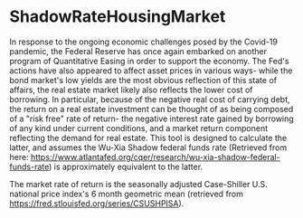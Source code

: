 # ShadowRateHousingMarket
 In response to the ongoing economic challenges posed by the Covid-19 pandemic, the Federal Reserve has once again embarked on another program of Quantitative Easing in order to support the economy. The Fed's actions have also appeared to affect asset prices in various ways- while the bond market's low yields are the most obvious reflection of this state of affairs, the real estate market likely also reflects the lower cost of borrowing. In particular, because of the negative real cost of carrying debt, the return on a real estate investment can be thought of as being composed of a "risk free" rate of return- the negative interest rate gained by borrowing of any kind under current conditions, and a market return component reflecting the demand for real estate.
This tool is designed to calculate the latter, and assumes the Wu-Xia Shadow federal funds rate 
(Retrieved from here: https://www.atlantafed.org/cqer/research/wu-xia-shadow-federal-funds-rate) is approximately equivalent to the latter. 

The market rate of return is the seasonally adjusted Case-Shiller U.S. national price index's 6 month geometric mean (retrieved from https://fred.stlouisfed.org/series/CSUSHPISA).